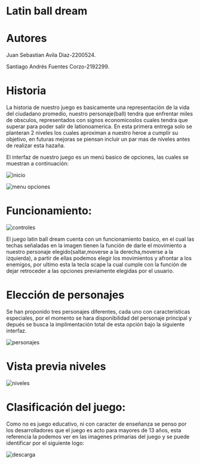 # Latin ball dream

# Autores

Juan Sebastian Avila Diaz-2200524.

Santiago Andrés Fuentes Corzo-2192299.

# Historia

La historia de nuestro juego es basicamente una representación de la vida del ciudadano promedio, nuestro personaje(ball) tendra que enfrentar miles de obsculos, representados con signos economicoslos cuales tendra que superar para poder salir de lationoamerica. En esta primera entrega solo se planteran 2 niveles los cuales aproximan a nuestro heroe a cumplir su objetivo, en futuras mejoras se piensan incluir un par mas de niveles antes de realizar esta hazaña.

El interfaz de nuestro juego es un menú basico de opciones, las cuales se muestran a continuación:

![inicio](https://user-images.githubusercontent.com/84584807/136475158-31db45a4-601a-4afe-91a7-f7575ef94f35.png)


![menu opciones](https://user-images.githubusercontent.com/84584807/136475189-593a3620-82b7-4e9d-a5d8-060c3de780b6.png)



# Funcionamiento: 

![controles](https://user-images.githubusercontent.com/84584807/136473735-a461cbc2-e89c-48e9-9dd1-5ef1f1fde016.png)

El juego latin ball dream cuenta con un funcionamiento basico, en el cual las techas señaladas en la imagen tienen la función de darle el movimiento a nuestro personaje elegido(saltar,moverse a la derecha,moverse a la izquierda), a partir de ellas podemos elegir los movimientos y afrontar a los enemigos, por ultimo esta la tecla scape la cual cumple con la función de dejar retroceder a las opciones previamente elegidas por el usuario. 

# Elección de personajes

Se han proponido tres personajes diferentes, cada uno con caracteristicas especiales, por el momento se hara disponibilidad del personaje principal y depués se  busca la implimentación total de esta opción bajo la siguiente interfaz.

![personajes](https://user-images.githubusercontent.com/84584807/136475510-1d680b12-e152-4907-a0be-bc05803660be.png)

# Vista previa niveles

![niveles](https://user-images.githubusercontent.com/84584807/136475639-3f9e33ef-df2d-4efa-ade6-30ef3a554064.png)

# Clasificación del juego:

Como no es juego educativo, ni con caracter de enseñanza se penso por los desarrolladores que el juego es acto para mayores de 13 años, esta referencia la podemos ver en las imagenes primarias del juego y se puede identificar por el siguiente logo:

![descarga](https://user-images.githubusercontent.com/84584807/136476045-807b61bb-4bf9-4a95-9b5e-11774f6ab49a.png)


